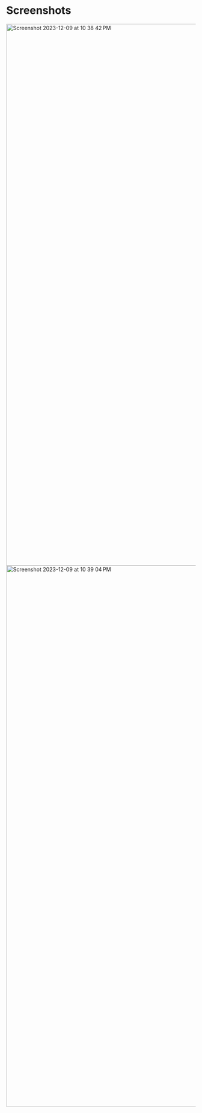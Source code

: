 # Screenshots

<img width="1440" alt="Screenshot 2023-12-09 at 10 38 42 PM" src="https://github.com/mayankk-pandeyy/random-password-generator/assets/121502820/4eaa09d1-470a-4537-80d2-ef04a17c44cb">


<img width="1440" alt="Screenshot 2023-12-09 at 10 39 04 PM" src="https://github.com/mayankk-pandeyy/random-password-generator/assets/121502820/7af11d66-0e5a-4a5b-a392-2bc21a7ae924">
